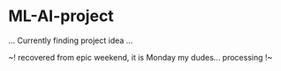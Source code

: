 # ML-AI-project

... Currently finding project idea ...

~! recovered from epic weekend, it is Monday my dudes... processing !~
